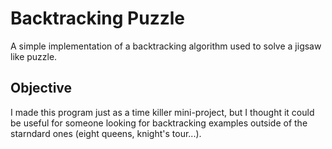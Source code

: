 # Backtracking Puzzle

A simple implementation of a backtracking algorithm used to solve a jigsaw like puzzle.

## Objective

I made this program just as a time killer mini-project, but I thought it could be useful for someone looking for backtracking examples outside of the starndard ones (eight queens, knight's tour...).
